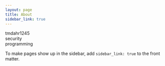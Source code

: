 ```yaml
---
layout: page
title: About
sidebar_link: true
---
```


<p class="message">
  tmdahr1245<br>
  security<br>
  programming<br>
</p>

To make pages show up in the sidebar, add `sidebar_link: true` to the front
matter.

